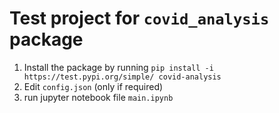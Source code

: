 # Test project for `covid_analysis` package

1. Install the package by running `pip install -i https://test.pypi.org/simple/ covid-analysis`
2. Edit `config.json` (only if required)
3. run jupyter notebook file `main.ipynb`